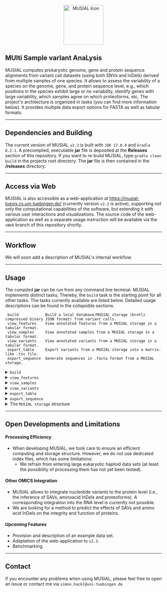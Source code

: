 <p align="center">
    <img src="media/icon.ico" width="128" alt="MUSIAL Icon"/>
</p>

## **MUlti Sample varIant AnaLysis**

MUSIAL computes prokaryotic genome, gene and protein sequence alignments from variant call datasets (using both SNVs and
InDels) derived from multiple samples of one species. It allows to assess the variability of a species on the genome,
gene, and protein sequence level, e.g., which positions in the species exhibit large or no variability, identify genes
with large variability, which samples agree on which proteoforms, etc. The project's architecture is organized in
tasks (you can find more information below). It provides multiple data export options for FASTA as well as tabular
formats.

---

## Dependencies and Building

The current version of MUSIAL `v2.3` is built with `JDK 17.0.8` and `Gradle 8.2.1`. A precompiled, executable **jar**
file is deposited at the **Releases** section of this repository. If you want to re-build MUSIAL,
type `gradle clean build` in the projects root directory. The **jar** file is then contained in the **/releases**
directory.

---

## Access via Web

MUSIAL is also accessible as a web-application at https://musial-tuevis.cs.uni-tuebingen.de/ (currently version `v2.2` is active), supporting not only the
computational capabilities of the software, but extending it with various user interactions and visualizations. The
source code of the web-application as well as a separate usage instruction will be available via the `vWeb` branch of
this repository shortly.

---

## Workflow

We will soon add a description of MUSIAL's internal workflow.

---

## Usage

The compiled **jar** can be run from any command line terminal. MUSIAL implements distinct tasks; Thereby, the `build`
task is the starting point for all other tasks. The tasks currently available are listed below. Detailed usage
descriptions can be found in the collapsible sections.

```
 build            Build a local database/MUSIAL storage (brotli compressed binary JSON format) from variant calls.
 view_features    View annotated features from a MUSIAL storage in a tabular format.
 view_samples     View annotated samples from a MUSIAL storage in a tabular format.
 view_variants    View annotated variants from a MUSIAL storage in a tabular format.
 export_table     Export variants from a MUSIAL storage into a matrix-like .tsv file.
 export_sequence  Generate sequences in .fasta format from a MUSIAL storage.
```

<details>
<summary><code>build</code></summary>

```
usage: java -jar MUSIAL-v2.3.jar -c <arg>
command line arguments of task build
 -c,--configuration <arg>   Path to a .json file specifying the build configuration for MUSIAL.
```

The `build` task constitutes the first step for all analysis conducted with MUSIAL. The command uses the single
parameter `-c, --configuration` as input, pointing to the path of a **JSON** format build configuration file. The output
of the `build` task is a binary **brotli** compressed JSON file (`MUSIAL storage` file) that is used as the main input
for all other tasks.

#### Structure of the `build` Configuration File

The structure of the build configuration file follows a
strict [JSON schema](https://github.com/Integrative-Transcriptomics/MUSIAL/blob/v2.3/src/main/resources/musial_build_configuration.schema.json)
. The distinct properties and their meaning for running MUSIAL are described in a more human-readable form in the
following.

```
{
    "minimalCoverage": <Number>                 | Positive integer, variant call positions with read coverage below this value will be marked as ambiguous/rejected.
    "minimalFrequency": <Number>                | Float between 0.0 and 1.0, variant calls with read coverage relative to total position coverage below this value will be marked as ambiguous/rejected. 
    "excludedPositions": {                      | Optional: Positions of contigs to exclude from the analysis. 
        "<ContigName>": [<Number>, ... ]        | <ContigName> has to match the name of any sequence in 'referenceSequenceFile', <Number>s have to be any positions (1-based index) on that sequence; Unmatched entries are ignored. 
    },
    "referenceSequenceFile": "<FilePath>",      | Absolute or relative (to the working directory Java is run from) path to a .fasta file.
    "referenceFeaturesFile": "<FilePath>",      |                                                                   ... to a .gff or .gff3 file.
    "output": "<FilePath>",                     |                                                                   ... to store the output of the task. If the specified value does not end with .br, .br is appended at the end.
    "samples": {                                | Collection of samples, each sample is defined by one .vcf file. 
        "<Name>": {                             | Any string value, used as internal name of the sample. 
            "vcfFile": "<FilePath>",            | Absolute or relative (to the working directory Java is run from) path to a .vcf file.
            "annotations": {                    | Meta-information associated with the sample.
                "<Key>": "<Value>",             | <Key> and <Value> can be any strings.
                ...
            }
        },
        ...
    },
    "samplesDirectory": "<DirectoryPath>",      | Absolute or relative (to the working directory Java is run from) path to a directory. MUSIAL will collect all .vcf files in this directory as samples without annotations. The base name of the files are used as sample names.
    "features": {                               | Collection of features, each feature is considered an interval on any contig specified in 'referenceSequenceFile'.
        "<Name>": {                             | Any string value, used as internal name of the feature. 
            "match_<AttributeKey>": "<Value>",  | <AttributeKey> has to match any attribute key in 'referenceFeaturesFile', <Value> is the value to match this feature for.
            "coding": true|false,               | Whether the feature is considered as a protein coding gene or not.
            "annotations": {                    | Meta-information associated with the feature.
                "<Key>": "<Value>",             | <Key> and <Value> can be any strings.
                ...
            }
        },
        ...
    }
}
```

#### Matching Features from a .gff File

The supposedly most complicated step is the definition of the features to be analyzed. This process can be explained
easily using an example. Imagine the following excerpt from a **.gff** file.

```
...
1		2	3	4	5	6	7	8	9
Contig1	Genbank	gene	239394	241367	.	+	.	ID=gene_0230;Name=priA;gbkey=Gene;gene=priA;gene_biotype=protein_coding;locus_tag=G_0230
Contig1	Genbank	gene	241468	242118	.	+	.	ID=gene_0231;Name=G_0231;gbkey=Gene;gene_biotype=protein_coding;locus_tag=G_0231
Contig1	Genbank	gene	242365	242910	.	+	.	ID=gene_0233;Name=G_0233;gbkey=Gene;gene_biotype=protein_coding;locus_tag=G_0233
Contig1	Genbank	gene	243045	243117	.	+	.	ID=gene_t0013;Name=G_t0013;gbkey=Gene;gene_biotype=tRNA;locus_tag=G_t0013
```

The 9th column represents the attribute column of the format. The corresponding entries in the build configuration file
for the first and last feature could look as follows:

```
"features": {
    "priA": {
        "match_Name": "priA",
        "coding": true,
        "annotations": {
            "biotype": "protein_coding"
        }
    },
    "G_t0013": {
        "match_locus_tag": "G_t0013",
        "coding": false,
        "annotations": {
            "biotype": "tRNA"
        }
    }
}
```

**Important:** If a genome-wide analysis is to be performed with MUSIAL, all contigs in the 'referenceSequenceFile' must be specified as separate features. If these are not already listed in the **.gff** file, they can be added manually by specifying the correct contig name, start and end attribute and an attribute to be matched:

```
1	2	3	4	5	6	7	8	9
Contig1	Custom	region	1	1139633	.	+	.	Name=genome
```

#### Input Restrictions

- MUSIAL requires the input reference sequence and all variant call format files to be indexed. If missing, the
  respective **.fai** and **.tbi** files are generated automatically.
- MUSIAL utilizes the `biojava GFF3Reader` to process **.gff** files. If contig names/**FASTA** headers are numbers,
  i.e., *>1*, *>2*, ... an index error will likely be thrown, as the value is interpreted as the index of the sequence
  in the 0-based index list of all sequences.
- Please ensure, that the contig names in the reference sequence, reference feature and variant call files match.
- Currently, only single sample haploid **.vcf** files are supported, i.e., only one called allele per variant context.
- InDels can only be processed from **.vcf** files, if the first character of the **REF** and **ALT** fields is identical.

</details>

<details>
<summary><code>view_features</code></summary>

```
usage: java -jar MUSIAL-v2.3.jar [-f <arg>] -I <arg> [-o <arg>]
command line arguments of task view_features
 -f,--features <arg>   Explicit space separated list of features to view (Default: all).
 -I,--storage <arg>    Path to a .json file generated with the build task of MUSIAL to view.
 -o,--output <arg>     Path to a file to write the output to (Default: stdout).
```

The output of the `view_features` task will look something like:

```
name	location	start	end	strand	number_of_alleles	number_of_proteoforms	number_of_substitutions	number_of_insertions	variable_positions	number_of_deletions	number_of_ambiguous	Annotation1	Annotation2
Gene1	Contig1		159684	160421	-	0			0			0			0			0			0			0			a		null
Gene2	Contig1		157943	159430	+	4			1			21			0			2.2177			12			4			b		1
```

#### Column Descriptions

- **name** The internal name of the feature.
- **location** The contig of the reference sequence this feature is located on.
- **start** The 1-based start position of the feature on the reference sequence in forward direction.
- **end** The 1-based end position of the feature on the reference sequence in forward direction.
- **strand** The strand (+/forward, -/reverse) of the feature.
- **number_of_alleles** Different nucleotide sequences of this feature across all samples.
- **number_of_proteoforms** Different aminoacid sequences of this (protein coding) feature across all samples.
- **number_of_substitutions** Nucleotide substitutions on this feature across all samples.
- **number_of_insertions** Nucleotide insertions (single base resolution) on this feature across all samples.
- **number_of_deletions** Nucleotide deletions (single base resolution) on this feature across all samples.
- **number_of_ambiguous** Ambiguous positions on this feature across all samples.
- **variable_positions** The percentage of variable nucleotide positions in percent relative to the feature length.
  Ambiguous calls are not counted.
- **Custom Annotations** The value for a user-defined annotation for this feature. All annotations of all viewed
  features are displayed as separate columns.
- ! All missing values are replaced with _null_.

</details>

<details>
<summary><code>view_samples</code></summary>

```
usage: java -jar MUSIAL-v2.3.jar -I <arg> [-o <arg>] [-s <arg>]
command line arguments of task view_samples
 -I,--storage <arg>   Path to a .json file generated with the BUILD task of MUSIAL to view.
 -o,--output <arg>    Path to a file to write the output to (Default: stdout).
 -s,--samples <arg>   Explicit space separated list of samples to view (Default: all).
```

The output of the `view_samples` task will look something like:

```
name	number_of_substitutions	number_of_insertions	number_of_deletions	number_of_ambiguous	allele_Gene1	proteoform_Gene1	allele_Gene2	proteoform_Gene2	Annotation1	Annotation2
Sample1	1			0			6			0			reference	reference		A1.s1.i0.d6.a0	P1.s56.i0.d4.a2.t0	a		1
Sample2	19			0			6			3			reference	reference		A3.s19.i0.d6.a3	P1.s56.i0.d4.a2.t0	a		null
```

#### Column Descriptions

- **name** The internal name of the sample.
- **number_of_substitutions** Nucleotide substitutions of this sample across all features.
- **number_of_insertions** Nucleotide insertions (single base resolution) of this sample across all features.
- **number_of_deletions** Nucleotide deletions (single base resolution) of this sample across all features.
- **number_of_ambiguous** Ambiguous positions of this sample across all features
- **allele_[Feature]** The internal name of the assigned allele of this sample for each feature.
- **proteoform_[Feature]** The internal name of the assigned proteoform of this sample for each feature.
- **Custom Annotations** The value for a user-defined annotation for this sample. All annotations of all viewed samples
  are displayed as separate columns.
- ! All missing values are replaced with _null_.

</details>

<details>
<summary><code>view_variants</code></summary>

```
usage: java -jar MUSIAL-v2.3.jar [-c <arg>] [-f <arg>] -I <arg> [-o <arg>] [-s <arg>]
command line arguments of task view_variants
 -c,--content <arg>    Sets the content type of viewed variants; One of `nucleotide` or `aminoacid` (Default: nucleotide).
 -f,--features <arg>   Explicit space separated list of features to restrict variants to (Default: all).
 -I,--storage <arg>    Path to a .json file generated with the BUILD task of MUSIAL to view.
 -o,--output <arg>     Path to a file to write the output to (Default: stdout).
 -s,--samples <arg>    Explicit space separated list of samples to restrict variants to (Default: all).
```

The output of the `view_variants -c nucleotide` task will look something like:

```
position	reference_content	alternate_content	feature		occurrence		type		frequency	snpeff_[ANN]
158915		C			T			Gene1		Sample1,Sample2		substitution	50		...
158916		A			C			Gene2		Sample1,Sample2		substitution	50		...
158930		CCTTCTT			C------			Gene2		Sample3			deletion	25		...
```

#### Column Descriptions

- **position** The position of the variant on the 1-based reference sequence (not relative to the feature).
- **reference_content** The reference sequence base content.
- **alternate_content** The alternative base content.
- **feature** The feature this variant is located on.
- **occurrence** Comma separated list of samples that yield this variant.
- **type** The type of the variant determined by MUSIAL (one of _substitution_, _insertion_, or _deletion_, with an optional _ambiguous__ prefix).
- **frequency** The frequency in percent of this variant relative to all samples.
- **snpeff_[ANN]** MUSIAL conducts SnpEff annotation of all unambiguous nucleotide variant calls and extracts the added **ANN** fields as annotation fields. The full list of SnpEff **ANN** fields can be found [here](https://pcingola.github.io/SnpEff/snpeff/inputoutput/#ann-field-vcf-output-files). 

#### Differences `view_variants -c aminoacid`

- The SnpEff annotation is omitted.
- The position is 1-based relative to the primary sequence of the protein.

</details>

<details>
<summary><code>export_table</code></summary>

```
usage: java -jar MUSIAL-v2.3.jar [-c <arg>] -F <arg> -I <arg> -O <arg> [-s <arg>]
command line arguments of task export_table
 -c,--content <arg>   Sets the content type of viewed variants; One of `nucleotide` or `aminoacid` (Default: nucleotide).
 -F,--feature <arg>   The feature for which variants should be exported.
 -I,--storage <arg>   Path to a .json file generated with the BUILD task of MUSIAL to view.
 -O,--output <arg>    Path to a file to write the output to.
 -s,--samples <arg>   Explicit space separated list of samples to restrict variants to (Default: all).
```

The `export_table` task is used to create a complete overview of the variant calls of a subset (or all) analyzed samples with respect to a single feature. It can best be regarded as the short version of a multi-sample **.vcf** file.  The output of the `export_table -c nucleotide` task will look something like:

```
Position	Reference	Sample1		Sample2		⋯
158193		G		.		1;72;G:0,A:72	⋯
158271		A		.		1;29;A:0,C:29	⋯
⋮		⋮		⋮		⋮		⋱
```

**Position** reflects the corresponding position in the reference sequence (1-based) and **Reference** the base in the reference sequence at this position. All subsequent columns describe the potential variant call at this position per sample or `.`, if no information about the position was present in the sample's **.vcf** file.
For `export_table -c nucleotide` each cell is described by `<CallIndex> ; <TotalCoverage> ; <A1>:<A1Coverage>,<A2>:<A2Coverage>,...`, where
- `<CallIndex>` The index of the called/most frequent allele with respect to the third field `<A1>:<A1Coverage>,...`.
- `<TotalCoverage>` The total read coverage at the position for the sample (extracted from the respective **.vcf** file).
- `<A1>:<A1Coverage>,<A2>:<A2Coverage>,...` A `,` separated list of alternative contents and their respective read support. The first entry at index 0 is the reference content.

#### Differences `export_table -c aminoacid`

- The position is 1-based relative to the primary sequence of the protein.
- Each cell is either the alternative content of the sample or `.`. This is due to the fact that only the most common allele per sample is used to derive information about the proteoform (see workflow).

</details>

<details>
<summary><code>export_sequence</code></summary>

```
usage: java -jar MUSIAL-v2.3.jar [-a] [-c <arg>] -F <arg> -I <arg> [-k] [-m] -O <arg> [-r <arg>] [-s <arg>]
command line arguments of task export_sequence
 -a,--aligned           Whether to align sequences (Default: No alignment).
 -c,--content <arg>     Sets the content type of viewed variants; One of `nucleotide` or `aminoacid` (Default: nucleotide).
 -F,--feature <arg>     The feature for which variants should be exported.
 -I,--storage <arg>     Path to a .json file generated with the BUILD task of MUSIAL to view.
 -k,--conserved         Export conserved sites (Default: Only variantInformation sites).
 -m,--merge             Whether to merge samples by alleles and proteoforms (Default: No merging).
 -O,--output <arg>      Path to a file to write the output to.
 -r,--reference <arg>   Path to a .fasta file yielding the reference sequences with which the specified MUSIAL storage file was built. If the file is
                        not indexed, this wil be done automatically. This option is only required for `content=nucleotide` and `conserved`.
 -s,--samples <arg>     Explicit space separated list of samples to restrict variants to (Default: all).
```

The `export_sequence` task is used to create **FASTA** format sequence data from the variant calls of a subset (or all) analyzed samples with respect to a single feature.


</details>

<details>
<summary>The <code>MUSIAL storage</code> structure</summary>

#### This is not essential for using MUSIAL!

We will soon add a description of MUSIAL's internal storage structure.

</details>

---

## Open Developments and Limitations

#### Processing Efficiency
- When developing MUSIAL, we took care to ensure an efficient computing and storage structure. However, we do not use dedicated index files, which has some limitations:
  - We refrain from entering large eukaryotic haploid data sets (at least the possibility of processing them has not yet been tested).

#### Other OMICS Integration
- MUSIAL allows to integrate nucleotide variants to the protein level (i.e., the inference of SAVs, aminoacid InDels and proteoforms). A corresponding integration into the RNA level is currently not possible.
- We are looking for a method to predict the effects of SAVs and amino acid InDels on the integrity and function of proteins.

#### Upcoming Features
- Provision and description of an example data set.
- Adaptation of the web-application to `v2.3`.
- Benchmarking.

---

## Contact

If you encounter any problems when using MUSIAL, please feel free to open an issue or contact me
via `simon.hackl@uni-tuebingen.de`